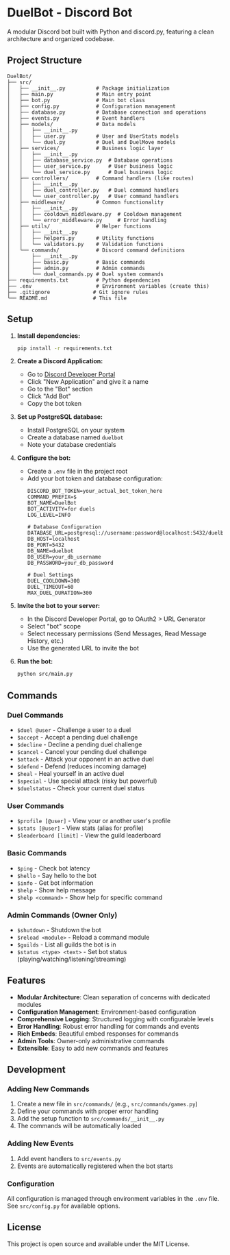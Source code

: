 # DuelBot - Discord Bot

A modular Discord bot built with Python and discord.py, featuring a clean architecture and organized codebase.

## Project Structure

```
DuelBot/
├── src/
│   ├── __init__.py          # Package initialization
│   ├── main.py              # Main entry point
│   ├── bot.py               # Main bot class
│   ├── config.py            # Configuration management
│   ├── database.py          # Database connection and operations
│   ├── events.py            # Event handlers
│   ├── models/              # Data models
│   │   ├── __init__.py
│   │   ├── user.py          # User and UserStats models
│   │   └── duel.py          # Duel and DuelMove models
│   ├── services/            # Business logic layer
│   │   ├── __init__.py
│   │   ├── database_service.py  # Database operations
│   │   ├── user_service.py      # User business logic
│   │   └── duel_service.py      # Duel business logic
│   ├── controllers/         # Command handlers (like routes)
│   │   ├── __init__.py
│   │   ├── duel_controller.py   # Duel command handlers
│   │   └── user_controller.py   # User command handlers
│   ├── middleware/          # Common functionality
│   │   ├── __init__.py
│   │   ├── cooldown_middleware.py  # Cooldown management
│   │   └── error_middleware.py     # Error handling
│   ├── utils/               # Helper functions
│   │   ├── __init__.py
│   │   ├── helpers.py       # Utility functions
│   │   └── validators.py    # Validation functions
│   └── commands/            # Discord command definitions
│       ├── __init__.py
│       ├── basic.py         # Basic commands
│       ├── admin.py         # Admin commands
│       └── duel_commands.py # Duel system commands
├── requirements.txt         # Python dependencies
├── .env                     # Environment variables (create this)
├── .gitignore              # Git ignore rules
└── README.md               # This file
```

## Setup

1. **Install dependencies:**
   ```bash
   pip install -r requirements.txt
   ```

2. **Create a Discord Application:**
   - Go to [Discord Developer Portal](https://discord.com/developers/applications)
   - Click "New Application" and give it a name
   - Go to the "Bot" section
   - Click "Add Bot"
   - Copy the bot token

3. **Set up PostgreSQL database:**
   - Install PostgreSQL on your system
   - Create a database named `duelbot`
   - Note your database credentials

4. **Configure the bot:**
   - Create a `.env` file in the project root
   - Add your bot token and database configuration:
     ```env
     DISCORD_BOT_TOKEN=your_actual_bot_token_here
     COMMAND_PREFIX=$
     BOT_NAME=DuelBot
     BOT_ACTIVITY=for duels
     LOG_LEVEL=INFO
     
     # Database Configuration
     DATABASE_URL=postgresql://username:password@localhost:5432/duelbot
     DB_HOST=localhost
     DB_PORT=5432
     DB_NAME=duelbot
     DB_USER=your_db_username
     DB_PASSWORD=your_db_password
     
     # Duel Settings
     DUEL_COOLDOWN=300
     DUEL_TIMEOUT=60
     MAX_DUEL_DURATION=300
     ```

4. **Invite the bot to your server:**
   - In the Discord Developer Portal, go to OAuth2 > URL Generator
   - Select "bot" scope
   - Select necessary permissions (Send Messages, Read Message History, etc.)
   - Use the generated URL to invite the bot

5. **Run the bot:**
   ```bash
   python src/main.py
   ```

## Commands

### Duel Commands
- `$duel @user` - Challenge a user to a duel
- `$accept` - Accept a pending duel challenge
- `$decline` - Decline a pending duel challenge
- `$cancel` - Cancel your pending duel challenge
- `$attack` - Attack your opponent in an active duel
- `$defend` - Defend (reduces incoming damage)
- `$heal` - Heal yourself in an active duel
- `$special` - Use special attack (risky but powerful)
- `$duelstatus` - Check your current duel status

### User Commands
- `$profile [@user]` - View your or another user's profile
- `$stats [@user]` - View stats (alias for profile)
- `$leaderboard [limit]` - View the guild leaderboard

### Basic Commands
- `$ping` - Check bot latency
- `$hello` - Say hello to the bot
- `$info` - Get bot information
- `$help` - Show help message
- `$help <command>` - Show help for specific command

### Admin Commands (Owner Only)
- `$shutdown` - Shutdown the bot
- `$reload <module>` - Reload a command module
- `$guilds` - List all guilds the bot is in
- `$status <type> <text>` - Set bot status (playing/watching/listening/streaming)

## Features

- **Modular Architecture**: Clean separation of concerns with dedicated modules
- **Configuration Management**: Environment-based configuration
- **Comprehensive Logging**: Structured logging with configurable levels
- **Error Handling**: Robust error handling for commands and events
- **Rich Embeds**: Beautiful embed responses for commands
- **Admin Tools**: Owner-only administrative commands
- **Extensible**: Easy to add new commands and features

## Development

### Adding New Commands

1. Create a new file in `src/commands/` (e.g., `src/commands/games.py`)
2. Define your commands with proper error handling
3. Add the setup function to `src/commands/__init__.py`
4. The commands will be automatically loaded

### Adding New Events

1. Add event handlers to `src/events.py`
2. Events are automatically registered when the bot starts

### Configuration

All configuration is managed through environment variables in the `.env` file. See `src/config.py` for available options.

## License

This project is open source and available under the MIT License.
